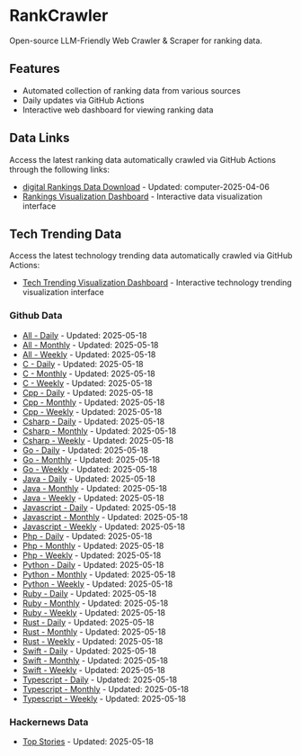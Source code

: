 # RankCrawler

Open-source LLM-Friendly Web Crawler & Scraper for ranking data.

## Features

* Automated collection of ranking data from various sources
* Daily updates via GitHub Actions
* Interactive web dashboard for viewing ranking data


## Data Links

Access the latest ranking data automatically crawled via GitHub Actions through the following links:

* [digital Rankings Data Download](https://github.com/chenjy16/RankCrawler/blob/main/data/1688/digital_computer_2025-04-06.json) - Updated: computer-2025-04-06
* [Rankings Visualization Dashboard](https://chenjy16.github.io/RankCrawler/1688_rankings.html) - Interactive data visualization interface




## Tech Trending Data

Access the latest technology trending data automatically crawled via GitHub Actions:

* [Tech Trending Visualization Dashboard](https://chenjy16.github.io/RankCrawler/tech_trending.html) - Interactive technology trending visualization interface

### Github Data

* [All - Daily](https://github.com/chenjy16/RankCrawler/blob/main/data/github/github_all_daily_2025-05-18.json) - Updated: 2025-05-18
* [All - Monthly](https://github.com/chenjy16/RankCrawler/blob/main/data/github/github_all_monthly_2025-05-18.json) - Updated: 2025-05-18
* [All - Weekly](https://github.com/chenjy16/RankCrawler/blob/main/data/github/github_all_weekly_2025-05-18.json) - Updated: 2025-05-18
* [C - Daily](https://github.com/chenjy16/RankCrawler/blob/main/data/github/github_c_daily_2025-05-18.json) - Updated: 2025-05-18
* [C - Monthly](https://github.com/chenjy16/RankCrawler/blob/main/data/github/github_c_monthly_2025-05-18.json) - Updated: 2025-05-18
* [C - Weekly](https://github.com/chenjy16/RankCrawler/blob/main/data/github/github_c_weekly_2025-05-18.json) - Updated: 2025-05-18
* [Cpp - Daily](https://github.com/chenjy16/RankCrawler/blob/main/data/github/github_cpp_daily_2025-05-18.json) - Updated: 2025-05-18
* [Cpp - Monthly](https://github.com/chenjy16/RankCrawler/blob/main/data/github/github_cpp_monthly_2025-05-18.json) - Updated: 2025-05-18
* [Cpp - Weekly](https://github.com/chenjy16/RankCrawler/blob/main/data/github/github_cpp_weekly_2025-05-18.json) - Updated: 2025-05-18
* [Csharp - Daily](https://github.com/chenjy16/RankCrawler/blob/main/data/github/github_csharp_daily_2025-05-18.json) - Updated: 2025-05-18
* [Csharp - Monthly](https://github.com/chenjy16/RankCrawler/blob/main/data/github/github_csharp_monthly_2025-05-18.json) - Updated: 2025-05-18
* [Csharp - Weekly](https://github.com/chenjy16/RankCrawler/blob/main/data/github/github_csharp_weekly_2025-05-18.json) - Updated: 2025-05-18
* [Go - Daily](https://github.com/chenjy16/RankCrawler/blob/main/data/github/github_go_daily_2025-05-18.json) - Updated: 2025-05-18
* [Go - Monthly](https://github.com/chenjy16/RankCrawler/blob/main/data/github/github_go_monthly_2025-05-18.json) - Updated: 2025-05-18
* [Go - Weekly](https://github.com/chenjy16/RankCrawler/blob/main/data/github/github_go_weekly_2025-05-18.json) - Updated: 2025-05-18
* [Java - Daily](https://github.com/chenjy16/RankCrawler/blob/main/data/github/github_java_daily_2025-05-18.json) - Updated: 2025-05-18
* [Java - Monthly](https://github.com/chenjy16/RankCrawler/blob/main/data/github/github_java_monthly_2025-05-18.json) - Updated: 2025-05-18
* [Java - Weekly](https://github.com/chenjy16/RankCrawler/blob/main/data/github/github_java_weekly_2025-05-18.json) - Updated: 2025-05-18
* [Javascript - Daily](https://github.com/chenjy16/RankCrawler/blob/main/data/github/github_javascript_daily_2025-05-18.json) - Updated: 2025-05-18
* [Javascript - Monthly](https://github.com/chenjy16/RankCrawler/blob/main/data/github/github_javascript_monthly_2025-05-18.json) - Updated: 2025-05-18
* [Javascript - Weekly](https://github.com/chenjy16/RankCrawler/blob/main/data/github/github_javascript_weekly_2025-05-18.json) - Updated: 2025-05-18
* [Php - Daily](https://github.com/chenjy16/RankCrawler/blob/main/data/github/github_php_daily_2025-05-18.json) - Updated: 2025-05-18
* [Php - Monthly](https://github.com/chenjy16/RankCrawler/blob/main/data/github/github_php_monthly_2025-05-18.json) - Updated: 2025-05-18
* [Php - Weekly](https://github.com/chenjy16/RankCrawler/blob/main/data/github/github_php_weekly_2025-05-18.json) - Updated: 2025-05-18
* [Python - Daily](https://github.com/chenjy16/RankCrawler/blob/main/data/github/github_python_daily_2025-05-18.json) - Updated: 2025-05-18
* [Python - Monthly](https://github.com/chenjy16/RankCrawler/blob/main/data/github/github_python_monthly_2025-05-18.json) - Updated: 2025-05-18
* [Python - Weekly](https://github.com/chenjy16/RankCrawler/blob/main/data/github/github_python_weekly_2025-05-18.json) - Updated: 2025-05-18
* [Ruby - Daily](https://github.com/chenjy16/RankCrawler/blob/main/data/github/github_ruby_daily_2025-05-18.json) - Updated: 2025-05-18
* [Ruby - Monthly](https://github.com/chenjy16/RankCrawler/blob/main/data/github/github_ruby_monthly_2025-05-18.json) - Updated: 2025-05-18
* [Ruby - Weekly](https://github.com/chenjy16/RankCrawler/blob/main/data/github/github_ruby_weekly_2025-05-18.json) - Updated: 2025-05-18
* [Rust - Daily](https://github.com/chenjy16/RankCrawler/blob/main/data/github/github_rust_daily_2025-05-18.json) - Updated: 2025-05-18
* [Rust - Monthly](https://github.com/chenjy16/RankCrawler/blob/main/data/github/github_rust_monthly_2025-05-18.json) - Updated: 2025-05-18
* [Rust - Weekly](https://github.com/chenjy16/RankCrawler/blob/main/data/github/github_rust_weekly_2025-05-18.json) - Updated: 2025-05-18
* [Swift - Daily](https://github.com/chenjy16/RankCrawler/blob/main/data/github/github_swift_daily_2025-05-18.json) - Updated: 2025-05-18
* [Swift - Monthly](https://github.com/chenjy16/RankCrawler/blob/main/data/github/github_swift_monthly_2025-05-18.json) - Updated: 2025-05-18
* [Swift - Weekly](https://github.com/chenjy16/RankCrawler/blob/main/data/github/github_swift_weekly_2025-05-18.json) - Updated: 2025-05-18
* [Typescript - Daily](https://github.com/chenjy16/RankCrawler/blob/main/data/github/github_typescript_daily_2025-05-18.json) - Updated: 2025-05-18
* [Typescript - Monthly](https://github.com/chenjy16/RankCrawler/blob/main/data/github/github_typescript_monthly_2025-05-18.json) - Updated: 2025-05-18
* [Typescript - Weekly](https://github.com/chenjy16/RankCrawler/blob/main/data/github/github_typescript_weekly_2025-05-18.json) - Updated: 2025-05-18

### Hackernews Data

* [Top Stories](https://github.com/chenjy16/RankCrawler/blob/main/data/hackernews/hackernews_top_2025-05-18.json) - Updated: 2025-05-18


